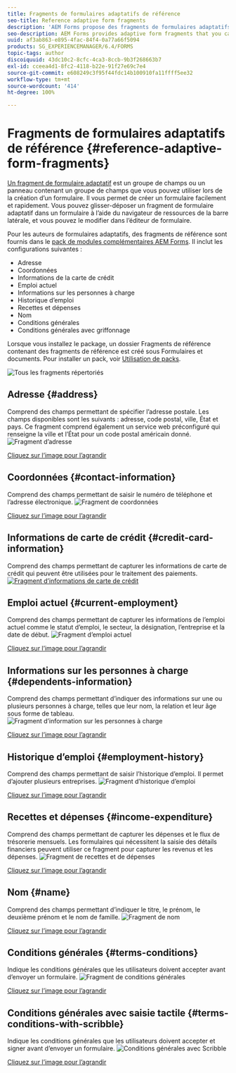 ```yaml
---
title: Fragments de formulaires adaptatifs de référence
seo-title: Reference adaptive form fragments
description: 'AEM Forms propose des fragments de formulaires adaptatifs que vous pouvez utiliser en tant que ressources pour créer un formulaire rapidement. '
seo-description: AEM Forms provides adaptive form fragments that you can use as assets to create a form quickly.
uuid: af3ab863-e895-4fac-84f4-0a77a66f5094
products: SG_EXPERIENCEMANAGER/6.4/FORMS
topic-tags: author
discoiquuid: 43dc10c2-8cfc-4ca3-8ccb-9b3f268663b7
exl-id: cceea4d1-8fc2-4118-b22e-91f27e69c7e4
source-git-commit: e608249c3f95f44fdc14b100910fa11ffff5ee32
workflow-type: tm+mt
source-wordcount: '414'
ht-degree: 100%

---
```


# Fragments de formulaires adaptatifs de référence {#reference-adaptive-form-fragments}

[Un fragment de formulaire adaptatif](/help/forms/using/adaptive-form-fragments.md) est un groupe de champs ou un panneau contenant un groupe de champs que vous pouvez utiliser lors de la création d’un formulaire. Il vous permet de créer un formulaire facilement et rapidement. Vous pouvez glisser-déposer un fragment de formulaire adaptatif dans un formulaire à l’aide du navigateur de ressources de la barre latérale, et vous pouvez le modifier dans l’éditeur de formulaire.

Pour les auteurs de formulaires adaptatifs, des fragments de référence sont fournis dans le [pack de modules complémentaires AEM Forms](https://experienceleague.adobe.com/docs/experience-manager-release-information/aem-release-updates/forms-updates/aem-forms-releases.html?lang=fr). Il inclut les configurations suivantes :

* Adresse
* Coordonnées
* Informations de la carte de crédit
* Emploi actuel
* Informations sur les personnes à charge
* Historique d’emploi
* Recettes et dépenses
* Nom
* Conditions générales
* Conditions générales avec griffonnage

Lorsque vous installez le package, un dossier Fragments de référence contenant des fragments de référence est créé sous Formulaires et documents. Pour installer un pack, voir [Utilisation de packs](/help/sites-administering/package-manager.md).

![Tous les fragments répertoriés](assets/ootb-frags.png)

## Adresse {#address}

Comprend des champs permettant de spécifier l’adresse postale. Les champs disponibles sont les suivants : adresse, code postal, ville, État et pays. Ce fragment comprend également un service web préconfiguré qui renseigne la ville et l’État pour un code postal américain donné.
![Fragment d’adresse](assets/address.png)

[Cliquez sur l’image pour l’agrandir](assets/address.png)

## Coordonnées {#contact-information}

Comprend des champs permettant de saisir le numéro de téléphone et l’adresse électronique.
![Fragment de coordonnées](assets/contact-info.png)

[Cliquez sur l’image pour l’agrandir](assets/contact-info-1.png)

## Informations de carte de crédit {#credit-card-information}

Comprend des champs permettant de capturer les informations de carte de crédit qui peuvent être utilisées pour le traitement des paiements.
[ ![Fragment d’informations de carte de crédit](assets/cc-info.png)](assets/cc-info-1.png)

## Emploi actuel {#current-employment}

Comprend des champs permettant de capturer les informations de l’emploi actuel comme le statut d’emploi, le secteur, la désignation, l’entreprise et la date de début.
![Fragment d’emploi actuel](assets/current-emp.png)

[Cliquez sur l’image pour l’agrandir](assets/current-emp-1.png)

## Informations sur les personnes à charge {#dependents-information}

Comprend des champs permettant d’indiquer des informations sur une ou plusieurs personnes à charge, telles que leur nom, la relation et leur âge sous forme de tableau.
![Fragment d’information sur les personnes à charge](assets/dependents-info.png)

[Cliquez sur l’image pour l’agrandir](assets/dependents-info-1.png)

## Historique d’emploi {#employment-history}

Comprend des champs permettant de saisir l’historique d’emploi. Il permet d’ajouter plusieurs entreprises.
![Fragment d’historique d’emploi](assets/emp-history.png)

[Cliquez sur l’image pour l’agrandir](assets/emp-history-1.png)

## Recettes et dépenses {#income-expenditure}

Comprend des champs permettant de capturer les dépenses et le flux de trésorerie mensuels. Les formulaires qui nécessitent la saisie des détails financiers peuvent utiliser ce fragment pour capturer les revenus et les dépenses.
![Fragment de recettes et de dépenses](assets/income.png)

[Cliquez sur l’image pour l’agrandir](assets/income-1.png)

## Nom {#name}

Comprend des champs permettant d’indiquer le titre, le prénom, le deuxième prénom et le nom de famille.
![Fragment de nom](assets/name.png)

[Cliquez sur l’image pour l’agrandir](assets/name-1.png)

## Conditions générales {#terms-conditions}

Indique les conditions générales que les utilisateurs doivent accepter avant d’envoyer un formulaire.
![Fragment de conditions générales](assets/tnc.png)

[Cliquez sur l’image pour l’agrandir](assets/tnc-1.png)

## Conditions générales avec saisie tactile {#terms-conditions-with-scribble}

Indique les conditions générales que les utilisateurs doivent accepter et signer avant d’envoyer un formulaire.
![Conditions générales avec Scribble](assets/tnc-scribble.png)

[Cliquez sur l’image pour l’agrandir](assets/tnc-scribble-1.png)
